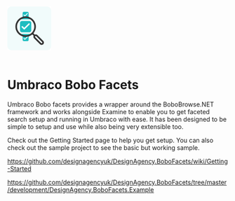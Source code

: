 <img height="100" src="icon.png" style="margin-bottom: 20px" alt="Umbraco Bobo Facets" title="Umbraco Bobo Facets">

# Umbraco Bobo Facets

Umbraco Bobo facets provides a wrapper around the BoboBrowse.NET framework and works alongside Examine to enable you to get faceted search setup and running in Umbraco with ease. It has been designed to be simple to setup and use while also being very extensible too.

Check out the Getting Started page to help you get setup. You can also check out the sample project to see the basic but working sample.

https://github.com/designagencyuk/DesignAgency.BoboFacets/wiki/Getting-Started

https://github.com/designagencyuk/DesignAgency.BoboFacets/tree/master/development/DesignAgency.BoboFacets.Example
